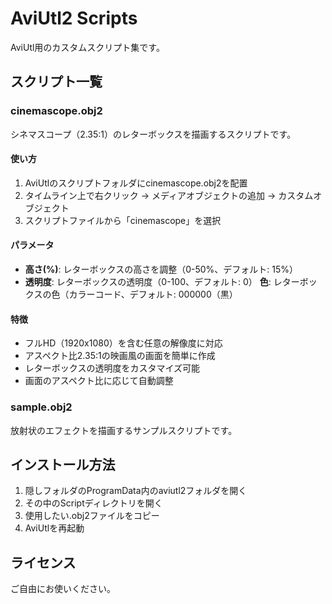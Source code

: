 # AviUtl2 Scripts

AviUtl用のカスタムスクリプト集です。

## スクリプト一覧

### cinemascope.obj2
シネマスコープ（2.35:1）のレターボックスを描画するスクリプトです。

#### 使い方
1. AviUtlのスクリプトフォルダにcinemascope.obj2を配置
2. タイムライン上で右クリック → メディアオブジェクトの追加 → カスタムオブジェクト
3. スクリプトファイルから「cinemascope」を選択

#### パラメータ
- **高さ(%)**: レターボックスの高さを調整（0-50%、デフォルト: 15%）
- **透明度**: レターボックスの透明度（0-100、デフォルト: 0）
  **色**: レターボックスの色（カラーコード、デフォルト: 000000（黒）

#### 特徴
- フルHD（1920x1080）を含む任意の解像度に対応
- アスペクト比2.35:1の映画風の画面を簡単に作成
- レターボックスの透明度をカスタマイズ可能
- 画面のアスペクト比に応じて自動調整

### sample.obj2
放射状のエフェクトを描画するサンプルスクリプトです。

## インストール方法
1. 隠しフォルダのProgramData内のaviutl2フォルダを開く
2. その中のScriptディレクトリを開く
3. 使用したい.obj2ファイルをコピー
4. AviUtlを再起動

## ライセンス
ご自由にお使いください。
